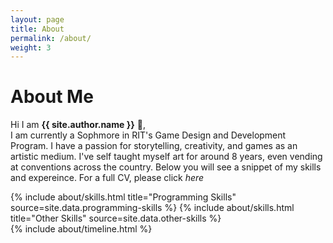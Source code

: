 ```yaml
---
layout: page
title: About
permalink: /about/
weight: 3
---
```


# **About Me**

Hi I am **{{ site.author.name }}** :wave:,<br>
I am currently a Sophmore in RIT's Game Design and Development Program. I have a passion for storytelling, creativity, and games as an artistic medium.
I've self taught myself art for around 8 years, even vending at conventions across the country. Below you will see a snippet of my skills and expereince. For a full CV, please click *here*

<div class="row">
{% include about/skills.html title="Programming Skills" source=site.data.programming-skills %}
{% include about/skills.html title="Other Skills" source=site.data.other-skills %}
</div>

<div class="row">
{% include about/timeline.html %}
</div>